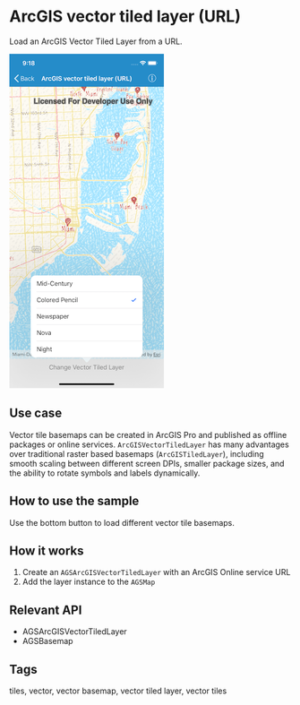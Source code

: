 # ArcGIS vector tiled layer (URL)

Load an ArcGIS Vector Tiled Layer from a URL.

![ArcGIS vector tiled layer (URL) sample](vector-tiled-layer-url.png)

## Use case

Vector tile basemaps can be created in ArcGIS Pro and published as offline packages or online services. `ArcGISVectorTiledLayer` has many advantages over traditional raster based basemaps (`ArcGISTiledLayer`), including smooth scaling between different screen DPIs, smaller package sizes, and the ability to rotate symbols and labels dynamically.

## How to use the sample

Use the bottom button to load different vector tile basemaps.

## How it works

1. Create an `AGSArcGISVectorTiledLayer` with an ArcGIS Online service URL 
2. Add the layer instance to the `AGSMap`

## Relevant API

* AGSArcGISVectorTiledLayer
* AGSBasemap

## Tags

tiles, vector, vector basemap, vector tiled layer, vector tiles

